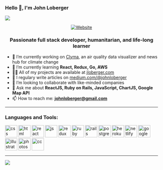 ### Hello 👋, I'm John Loberger

![](https://komarev.com/ghpvc/?username=johnloberger&color=brightgreen)


   <p align="center">
      <a href="https://jloberger.com">
         <img align="center" src="https://img.shields.io/badge/JLOBERGER.COM-UP-brightgreen?style=for-the-badge" alt="Website" style="max-width:100%;">
      </a>

   </p>

<h3 align="center">Passionate full stack developer, humanitarian, and life-long learner</h3>

- 🔭 I’m currently working on [Clyma](https://github.com/johnloberger/Clyma-Frontend), an air quality data visualizer and news hub for climate change
- 🌱 I’m currently learning **React, Redux, Go, AWS**
- 👨‍💻 All of my projects are available at [jloberger.com](jloberger.com)
- 📝 I regulary write articles on [medium.com/@johnloberger](medium.com/@johnloberger)
- 👥 I’m looking to collaborate with like-minded companies
- 💬 Ask me about **ReactJS, Ruby on Rails, JavaScript, ChartJS, Google Map API**
- 📫 How to reach me: **johnloberger@gmail.com**

---

### Languages and Tools:
<p align="left">
  <img src="https://simpleicons.org/icons/css3.svg" alt="css" width="40" height="40"/>
  <img src="https://simpleicons.org/icons/html5.svg" alt="html" width="40" height="40"/>
  <img src="https://simpleicons.org/icons/react.svg" alt="react" width="40" height="40"/>
  <img src="https://simpleicons.org/icons/javascript.svg" alt="js" width="40" height="40"/>
  <img src="https://simpleicons.org/icons/redux.svg" alt="redux" width="40" height="40"/>
  <img src="https://simpleicons.org/icons/ruby.svg" alt="ruby" width="40" height="40"/>
  <img src="https://simpleicons.org/icons/rubyonrails.svg" alt="rails" width="40" height="40"/>
  <img src="https://simpleicons.org/icons/postgresql.svg" alt="postgres" width="40" height="40"/>
  <img src="https://simpleicons.org/icons/heroku.svg" alt="heroku" width="40" height="40"/>
  <img src="https://simpleicons.org/icons/netlify.svg" alt="netlify" width="40" height="40"/>
  <img src="https://simpleicons.org/icons/googlemaps.svg" alt="googlemaps" width="40" height="40"/>
  <img src="https://simpleicons.org/icons/adobeillustrator.svg" alt="illustrator" width="40" height="40"/>
  <img src="https://simpleicons.org/icons/adobephotoshop.svg" alt="photoshop" width="40" height="40"/>
  <img src="https://simpleicons.org/icons/adobecreativecloud.svg" alt="cc" width="40" height="40"/>
</p>

---

<img align="center" src="https://github-readme-7ma7x.vercel.app/api?username=johnloberger&hide=stars&show_icons=true&title_color=fff&icon_color=79ff97&text_color=9f9f9f&bg_color=151515" />
